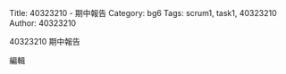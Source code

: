 Title: 40323210 -  期中報告
Category: bg6
Tags: scrum1, task1, 40323210
Author: 40323210


40323210 期中報告

<!-- PELICAN_END_SUMMARY -->

編輯



